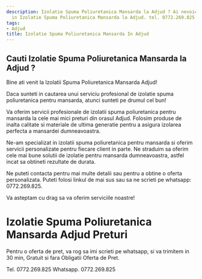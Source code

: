 ```yaml
---
description: Izolatie Spuma Poliuretanica Mansarda la Adjud ? Ai nevoie de un profesionist
  in Izolatie Spuma Poliuretanica Mansarda la Adjud. tel. 0772.269.825
tags:
- Adjud
title: Izolatie Spuma Poliuretanica Mansarda In Adjud
---
```



## Cauti Izolatie Spuma Poliuretanica Mansarda la Adjud ?

Bine ati venit la Izolatii Spuma Poliuretanica Mansarda Adjud!

Daca sunteti in cautarea unui serviciu profesional de izolatie spuma poliuretanica pentru mansarda, atunci sunteti pe drumul cel bun!

Va oferim servicii profesionale de izolatii spuma poliuretanica pentru mansarda la cele mai mici preturi din orasul Adjud. Folosim produse de inalta calitate si materiale de ultima generatie pentru a asigura izolarea perfecta a mansardei dumneavoastra.

Ne-am specializat in izolatii spuma poliuretanica pentru mansarda si oferim servicii personalizate pentru fiecare client in parte. Ne straduim sa oferim cele mai bune solutii de izolatie pentru mansarda dumneavoastra, astfel incat sa obtineti rezultate de durata.

Ne puteti contacta pentru mai multe detalii sau pentru a obtine o oferta personalizata. Puteti folosi linkul de mai sus sau sa ne scrieti pe whatsapp: 0772.269.825.

Va asteptam cu drag sa va oferim serviciile noastre!

# Izolatie Spuma Poliuretanica Mansarda Adjud Preturi
Pentru o oferta de pret, va rog sa imi scrieti pe whatsapp, si va trimitem in 30 min, Gratuit si fara Obligatii Oferta de Pret.

Tel. 0772.269.825
Whatsapp. 0772.269.825